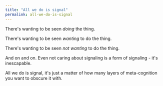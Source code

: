 ```yaml
---
title: "All we do is signal"
permalink: all-we-do-is-signal
---
```


There's wanting to be seen *doing* the thing.

There's wanting to be seen *wanting* to do the thing.

There's wanting to be seen *not wanting* to do the thing.

And on and on. Even not caring about signaling is a form of signaling - it's inescapable.

All we do is signal, it's just a matter of how many layers of meta-cognition you want to obscure it with.
